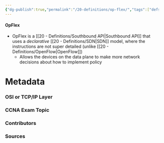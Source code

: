 ```yaml
---
{"dg-publish":true,"permalink":"/20-definitions/op-flex/","tags":["defs_ccna"]}
---
```


#### OpFlex
- OpFlex  is a [[20 - Definitions/Southbound API\|Southbound API]] that uses a *declarative* [[20 - Definitions/SDN\|SDN]] model, where the instructions are not super detailed (unlike [[20 - Definitions/OpenFlow\|OpenFlow]])
	- Allows the devices on the data plane to make more network decisions about how to implement policy






# Metadata
### OSI or TCP/IP Layer

### CCNA Exam Topic

### Contributors

### Sources
